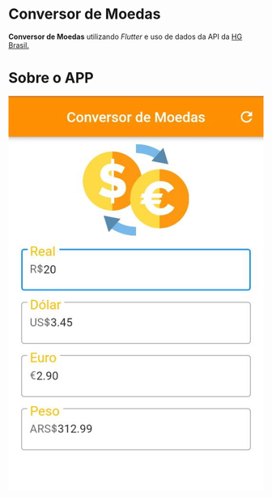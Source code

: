 # Conversor de Moedas

**Conversor de Moedas** utilizando *Flutter* e uso de dados da API da [HG Brasil.](https://hgbrasil.com/status/finance/)


# Sobre o APP


![alt text](https://github.com/sirwez/Dart_Init/blob/main/Flutter/converso_moedas/prints/print.jpeg?raw=true)
